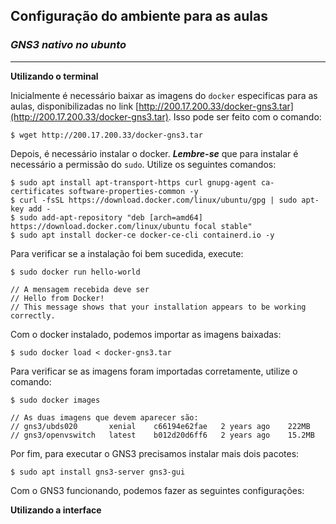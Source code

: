 ## Configuração do ambiente para as aulas
### *GNS3 nativo no ubunto*
---
**Utilizando o terminal**

Inicialmente é necessário baixar as imagens do `docker` especificas para as aulas, disponibilizadas no link [http://200.17.200.33/docker-gns3.tar](http://200.17.200.33/docker-gns3.tar). Isso pode ser feito com o comando:
```
$ wget http://200.17.200.33/docker-gns3.tar

```

Depois, é necessário instalar o docker. __*Lembre-se*__ que para instalar é necessário a permissão do `sudo`. Utilize os seguintes comandos:
```
$ sudo apt install apt-transport-https curl gnupg-agent ca-certificates software-properties-common -y
$ curl -fsSL https://download.docker.com/linux/ubuntu/gpg | sudo apt-key add -
$ sudo add-apt-repository "deb [arch=amd64] https://download.docker.com/linux/ubuntu focal stable"
$ sudo apt install docker-ce docker-ce-cli containerd.io -y
```

Para verificar se a instalação foi bem sucedida, execute:
```
$ sudo docker run hello-world

// A mensagem recebida deve ser
// Hello from Docker!
// This message shows that your installation appears to be working correctly.
```

Com o docker instalado, podemos importar as imagens baixadas:
```
$ sudo docker load < docker-gns3.tar

```

Para verificar se as imagens foram importadas corretamente, utilize o comando:
```
$ sudo docker images

// As duas imagens que devem aparecer são:
// gns3/ubds020       xenial    c66194e62fae   2 years ago    222MB
// gns3/openvswitch   latest    b012d20d6ff6   2 years ago    15.2MB
```
Por fim, para executar o GNS3 precisamos instalar mais dois pacotes:
```
$ sudo apt install gns3-server gns3-gui

```

Com o GNS3 funcionando, podemos fazer as seguintes configurações:

**Utilizando a interface**
